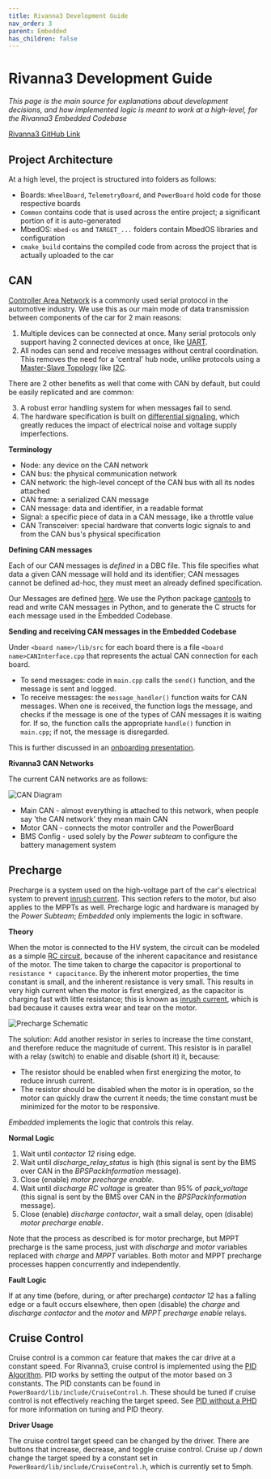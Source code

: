 ```yaml
---
title: Rivanna3 Development Guide
nav_order: 3
parent: Embedded
has_children: false
---
```


# Rivanna3 Development Guide

*This page is the main source for explanations about development decisions, and how implemented logic is meant to work at a high-level, for the Rivanna3 Embedded Codebase*

[Rivanna3 GitHub Link](https://github.com/solarcaratuva/Rivanna3)

## Project Architecture

At a high level, the project is structured into folders as follows:
- Boards: `WheelBoard`, `TelemetryBoard`, and `PowerBoard` hold code for those respective boards
- `Common` contains code that is used across the entire project; a significant portion of it is auto-generated
- MbedOS: `mbed-os` and `TARGET_...` folders contain MbedOS libraries and configuration
- `cmake_build` contains the compiled code from across the project that is actually uploaded to the car

## CAN

[Controller Area Network](https://en.wikipedia.org/wiki/CAN_bus) is a commonly used serial protocol in the automotive industry. We use this as our main mode of data transmission between components of the car for 2 main reasons:

1. Multiple devices can be connected at once. Many serial protocols only support having 2 connected devices at once, like [UART](https://en.wikipedia.org/wiki/Universal_asynchronous_receiver-transmitter).
2. All nodes can send and receive messages without central coordination. This removes the need for a 'central' hub node, unlike protocols using a [Master-Slave Topology](https://en.wikipedia.org/wiki/Master%E2%80%93slave_(technology)) like [I2C](https://en.wikipedia.org/wiki/I%C2%B2C).

There are 2 other benefits as well that come with CAN by default, but could be easily replicated and are common:

3. A robust error handling system for when messages fail to send.
4. The hardware specification is built on [differential signaling](https://en.wikipedia.org/wiki/Differential_signalling), which greatly reduces the impact of electrical noise and voltage supply imperfections.

**Terminology**

- Node: any device on the CAN network
- CAN bus: the physical communication network
- CAN network: the high-level concept of the CAN bus with all its nodes attached
- CAN frame: a serialized CAN message
- CAN message: data and identifier, in a readable format
- Signal: a specific piece of data in a CAN message, like a throttle value
- CAN Transceiver: special hardware that converts logic signals to and from the CAN bus's physical specification

**Defining CAN messages**

Each of our CAN messages is *defined* in a DBC file. This file specifies what data a given CAN message will hold and its identifier; CAN messages cannot be defined ad-hoc, they must meet an already defined specification. 

Our Messages are defined [here](https://github.com/solarcaratuva/CAN-messages). We use the Python package [cantools](https://cantools.readthedocs.io/en/latest/) to read and write CAN messages in Python, and to generate the C structs for each message used in the Embedded Codebase. 

**Sending and receiving CAN messages in the Embedded Codebase**

Under `<board name>/lib/src` for each board there is a file `<board name>CANInterface.cpp` that represents the actual CAN connection for each board.
- To send messages: code in `main.cpp` calls the `send()` function, and the message is sent and logged.
- To receive messages: the `message_handler()` function waits for CAN messages. When one is received, the function logs the message, and checks if the message is one of the types of CAN messages it is waiting for. If so, the function calls the appropriate `handle()` function in `main.cpp`; if not, the message is disregarded.

This is further discussed in an [onboarding presentation](https://drive.google.com/file/d/1rphQ6yFSpe3nt5k05yxor46LPvud4lQt/view?usp=sharing). 

**Rivanna3 CAN Networks**

The current CAN networks are as follows:

![CAN Diagram](/assets/images/Embedded/CAN_diagram.png)

- Main CAN - almost everything is attached to this network, when people say 'the CAN network' they mean main CAN
- Motor CAN - connects the motor controller and the PowerBoard
- BMS Config - used solely by the *Power subteam* to configure the battery management system

## Precharge

Precharge is a system used on the high-voltage part of the car's electrical system to prevent [inrush current](https://en.wikipedia.org/wiki/Inrush_current). This section refers to the motor, but also applies to the MPPTs as well. Precharge logic and hardware is managed by the *Power Subteam*; *Embedded* only implements the logic in software.

**Theory**

When the motor is connected to the HV system, the circuit can be modeled as a simple [RC circuit](https://en.wikipedia.org/wiki/RC_circuit), because of the inherent capacitance and resistance of the motor. The time taken to charge the capacitor is proportional to `resistance * capacitance`. By the inherent motor properties, the time constant is small, and the inherent resistance is very small. This results in very high current when the motor is first energized, as the capacitor is charging fast with little resistance; this is known as [inrush current](https://en.wikipedia.org/wiki/Inrush_current), which is bad because it causes extra wear and tear on the motor. 

![Precharge Schematic](/assets/images/Embedded/precharge.png)

The solution: Add another resistor in series to increase the time constant, and therefore reduce the magnitude of current. This resistor is in parallel with a relay (switch) to enable and disable (short it) it, because:
* The resistor should be enabled when first energizing the motor, to reduce inrush current.
* The resistor should be disabled when the motor is in operation, so the motor can quickly draw the current it needs; the time constant must be minimized for the motor to be responsive. 

*Embedded* implements the logic that controls this relay. 

**Normal Logic**

1. Wait until *contactor 12* rising edge. 
2. Wait until *discharge_relay_status* is high (this signal is sent by the BMS over CAN in the *BPSPackInformation* message).
3. Close (enable) *motor precharge enable*.
4. Wait until *discharge RC voltage* is greater than 95% of *pack_voltage* (this signal is sent by the BMS over CAN in the *BPSPackInformation* message).
5. Close (enable) *discharge contactor*, wait a small delay, open (disable) *motor precharge enable*.

Note that the process as described is for motor precharge, but MPPT precharge is the same process, just with *discharge* and *motor* variables replaced with *charge* and *MPPT* variables. Both motor and MPPT precharge processes happen concurrently and independently. 

**Fault Logic**

If at any time (before, during, or after precharge) *contactor 12* has a falling edge or a fault occurs elsewhere, then open (disable) the *charge* and *discharge contactor* and the *motor* and *MPPT precharge enable* relays. 


## Cruise Control

Cruise control is a common car feature that makes the car drive at a constant speed. For Rivanna3, cruise control is implemented using the [PID Algorithm](https://en.wikipedia.org/wiki/Proportional%E2%80%93integral%E2%80%93derivative_controller). PID works by setting the output of the motor based on 3 constants. The PID constants can be found in `PowerBoard/lib/include/CruiseControl.h`. These should be tuned if cruise control is not effectively reaching the target speed. See [PID without a PHD](https://web2.qatar.cmu.edu/~gdicaro/16311-Fall17/slides/PID-without-PhD.pdf) for more information on tuning and PID theory.

**Driver Usage**

The cruise control target speed can be changed by the driver. There are buttons that increase, decrease, and toggle cruise control. Cruise up / down change the target speed by a constant set in `PowerBoard/lib/include/CruiseControl.h`, which is currently set to 5mph.